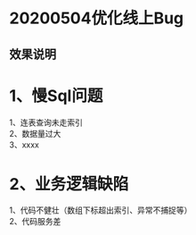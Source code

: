 # 20200504优化线上Bug

## 效果说明

# 1、慢Sql问题

1、连表查询未走索引<br/>
2、数据量过大<br/>
3、xxxx<br/>

# 2、业务逻辑缺陷
1、代码不健壮（数组下标超出索引、异常不捕捉等）<br/>
2、代码服务差<br/>